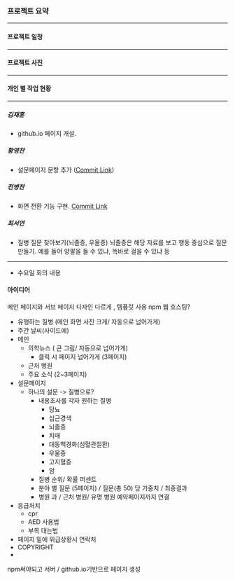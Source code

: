 ### 프로젝트 요약
---



#### 프로젝트 일정
---




#### 프로젝트 사진
---




#### 개인 별 작업 현황
---

##### 김재훈
  - github.io 페이지 개설.

##### 황영찬
  - 설문페이지 문항 추가  ([Commit Link]([https://github.com/hO-chan/24_OSS_13/commit/06570442ecf6032039844c4729a8bee6ccca973a](https://github.com/hO-chan/24_OSS_13/commit/f1d1857624462db60e90c339797c0f0a3ddec42b)))

##### 전병찬
  - 화면 전환 기능 구현. [Commit Link](https://github.com/hO-chan/24_OSS_13/commit/bca908e9b6c679df01fd05b56054bfe5890462b5)

##### 최서연
  - 질병 질문 찾아보기(뇌졸증, 우울증) 뇌졸증은 해당 자료를 보고 행동 중심으로 질문 만들기. 예를 들어 양팔을 들 수 있냐, 똑바로 걸을 수 있냐 등



---
- 수요일 회의 내용

#### 아이디어
메인 페이지와 서브 페이지 디자인 다르게 , 템픞릿 사용
npm
웹 호스팅?


- 유행하는 질병 (메인 화면 사진 크게/ 자동으로 넘어가게)
- 주간 날씨(사이드에)
- 메인
   - 의학뉴스 ( 큰 그림/ 자동으로 넘어가게)
      - 클릭 시 페이지 넘어가게 (3페이지)
   - 근처 병원
   - 주요 소식 (2~3페이지)
- 설문페이지
   - 하나의 설문 -> 질병으로?
      - 내용조사를 각자 원하는 질병
         - 당뇨
         - 심근경색
         - 뇌졸증
         - 치매
         - 대동맥경화(심혈관질환)
         - 우울증
         - 고지혈증
         - 암
      - 질병 순위/ 확률 퍼센트
      - 분야 별 질문 (5페이지) / 질문(총 50) 당 가중치 / 최종결과
      - 병원 과 / 근처 병원/ 유명 병원 예약페이지까지 연결
- 응급처치
   - cpr
   - AED 사용법
   - 부목 대는법
- 페이지 밑에 위급상황시 연락처
- COPYRIGHT
- 

npm써야되고
서버 /
github.io기반으로 페이지 생성




